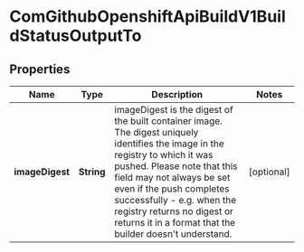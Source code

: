 
# ComGithubOpenshiftApiBuildV1BuildStatusOutputTo

## Properties
Name | Type | Description | Notes
------------ | ------------- | ------------- | -------------
**imageDigest** | **String** | imageDigest is the digest of the built container image. The digest uniquely identifies the image in the registry to which it was pushed.  Please note that this field may not always be set even if the push completes successfully - e.g. when the registry returns no digest or returns it in a format that the builder doesn&#39;t understand. |  [optional]



